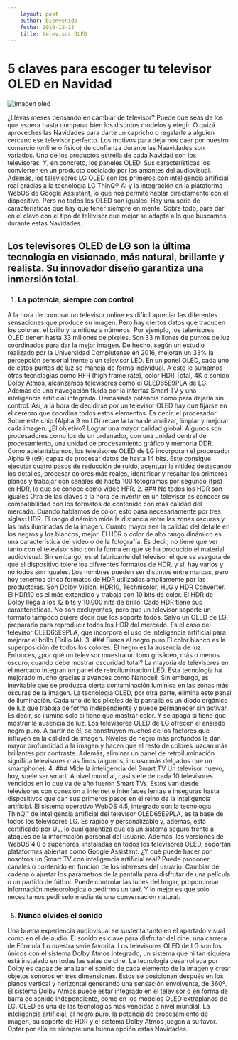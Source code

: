 ```yaml
--- 
    layout: post
    author: bienvenido
    fecha: 2019-12-13
    title: televisor OLED
---
```


# 5 claves para escoger tu televisor OLED en Navidad
![imagen oled]({{site.baseurl}}/assets/img/oled.jpg)

¿Llevas meses pensando en cambiar de televisor? Puede que seas de los que espera hasta comparar bien los distintos modelos y elegir. O quizá aproveches las Navidades para darte un capricho o regalarle a alguien cercano ese televisor perfecto. Los motivos para dejarnos caer por nuestro comercio (online o físico) de confianza durante las Naavidades son variados.
Uno de los productos estrella de cada Navidad son los televisores. Y, en concreto, los paneles OLED. Sus características los convierten en un producto codiciado por los amantes del audiovisual. Además, los televisores LG OLED son los primeros con inteligencia artificial real gracias a la tecnología LG ThinQ® AI y la integración en la plataforma WebOS de Google Assistant, lo que nos permite hablar directamente con el dispositivo.
Pero no todos los OLED son iguales. Hay una serie de características que hay que tener siempre en mente. Sobre todo, para dar en el clavo con el tipo de televisor que mejor se adapta a lo que buscamos durante estas Navidades.
 
 
## Los televisores OLED de LG son la última tecnología en visionado, más natural, brillante y realista. Su innovador diseño garantiza una inmersión total.
1. ### La potencia, siempre con control
A la hora de comprar un televisor online es difícil apreciar las diferentes sensaciones que produce su imagen. Pero hay ciertos datos que traducen los colores, el brillo y la nitidez a números. Por ejemplo, los televisores OLED tienen hasta 33 millones de píxeles. Son 33 millones de puntos de luz coordinados para dar la mejor imagen. De hecho, según un estudio realizado por la Universidad Complutense en 2016, mejoran un 33% la percepción sensorial frente a un televisor LED.
En un panel OLED, cada uno de estos puntos de luz se maneja de forma individual. A esto le sumamos otras tecnologías como HFR (high frame rate), color HDR Total, 4K o sonido Dolby Atmos, alcanzamos televisores como el OLED65E9PLA de LG. Además de una navegación fluida por la interfaz Smart TV y una inteligencia artificial integrada. Demasiada potencia como para dejarla sin control.
Así, a la hora de decidirse por un televisor OLED hay que fijarse en el cerebro que coordina todos estos elementos. Es decir, el procesador. Sobre este chip (Alpha 9 en LG) recae la tarea de analizar, limpiar y mejorar cada imagen. ¿El objetivo? Lograr una mayor calidad global. Algunos son procesadores como los de un ordenador, con una unidad central de procesamiento, una unidad de procesamiento gráfico y memoria DDR.
Como adelantábamos, los televisores OLED de LG incorporan el procesador Alpha 9 (α9) capaz de procesar datos de hasta 14 bits. Este consigue ejecutar cuatro pasos de reducción de ruido, acentuar la nitidez destacando los detalles, procesar colores más reales, identificar y resaltar los primeros planos y trabajar con señales de hasta 100 fotogramas por segundo (fps) en HDR, lo que se conoce como vídeo HFR.
2. ### No todos los HDR son iguales
Otra de las claves a la hora de invertir en un televisor es conocer su compatibilidad con los formatos de contenido con más calidad del mercado. Cuando hablamos de color, esto pasa necesariamente por tres siglas: HDR. El rango dinámico mide la distancia entre las zonas oscuras y las más iluminadas de la imagen. Cuanto mayor sea la calidad del detalle en los negros y los blancos, mejor.
El HDR o color de alto rango dinámico es una característica del vídeo o de la fotografía. Es decir, no tiene que ver tanto con el televisor sino con la forma en que se ha producido el material audiovisual. Sin embargo, es el fabricante del televisor el que se asegura de que el dispositivo tolere los diferentes formatos de HDR. y sí, hay varios y no todos son iguales.
Los nombres pueden ser distintos entre marcas, pero hoy tenemos cinco formatos de HDR utilizados ampliamente por las productoras. Son Dolby Vision, HDR10, Technicolor, HLG y HDR Converter. El HDR10 es el más extendido y trabaja con 10 bits de color. El HDR de Dolby llega a los 12 bits y 10.000 nits de brillo. Cada HDR tiene sus características. No son excluyentes, pero que un televisor soporte un formato tampoco quiere decir que los soporte todos. Salvo un OLED de LG, preparado para reproducir todos los HDR del mercado. Es el caso del televisor OLED65E9PLA, que incorpora el uso de inteligencia artificial para mejorar el brillo (Brillo IA).
3. ### Busca el negro puro
El color blanco es la superposición de todos los colores. El negro es la ausencia de luz. Entonces, ¿por qué un televisor muestra un tono grisáceo, más o menos oscuro, cuando debe mostrar oscuridad total? La mayoría de televisores en el mercado integran un panel de retroiluminación LED. Esta tecnología ha mejorado mucho gracias a avances como Nanocell.
Sin embargo, es inevitable que se produzca cierta contaminación lumínica en las zonas más oscuras de la imagen. La tecnología OLED, por otra parte, elimina este panel de iluminación. Cada uno de los píxeles de la pantalla es un diodo orgánico de luz que trabaja de forma independiente y puede permanecer sin activar. Es decir, se ilumina solo si tiene que mostrar color. Y se apaga si tiene que mostrar la ausencia de luz.
Los televisores OLED de LG ofrecen el ansiado negro puro. A partir de él, se construyen muchos de los factores que influyen en la calidad de imagen. Niveles de negro más profundos le dan mayor profundidad a la imagen y hacen que el resto de colores luzcan más brillantes por contraste. Además, eliminar un panel de retroiluminación significa televisores más finos (algunos, incluso más delgados que un smartphone).
4. ### Mide la inteligencia del Smart TV
Un televisor nuevo, hoy, suele ser smart. A nivel mundial, casi siete de cada 10 televisores vendidos en lo que va de año fueron Smart TVs. Estos van desde televisores con conexión a internet e interfaces lentas e inseguras hasta dispositivos que dan sus primeros pasos en el reino de la inteligencia artificial.
El sistema operativo WebOS 4.5, integrado con la tecnología ThinQ™ de inteligencia artificial del televisor OLED65E9PLA, es la base de todos los televisores LG. Es rápido y personalizable y, además, está certificado por UL, lo cual garantiza que es un sistema seguro frente a ataques de la información personal del usuario. Además, las versiones de WebOS 4.0 o superiores, instaladas en todos los televisores OLED, soportan plataformas abiertas como Google Assistant.
¿Y qué puede hacer por nosotros un Smart TV con inteligencia artificial real? Puede proponer canales o contenido en función de los intereses del usuario. Cambiar de cadena o ajustar los parámetros de la pantalla para disfrutar de una película o un partido de fútbol. Puede controlar las luces del hogar, proporcionar información meteorológica o pedirnos un taxi. Y lo mejor es que solo necesitamos pedírselo mediante una conversación natural.
 
5. ### Nunca olvides el sonido
Una buena experiencia audiovisual se sustenta tanto en el apartado visual como en el de audio. El sonido es clave para disfrutar del cine, una carrera de Fórmula 1 o nuestra serie favorita. Los televisores OLED de LG son los únicos con el sistema Dolby Atmos integrado, un sistema que ni tan siquiera está instalado en todas las salas de cine.
La tecnología desarrollada por Dolby es capaz de analizar el sonido de cada elemento de la imagen y crear objetos sonoros en tres dimensiones. Estos se posicionan después en los planos vertical y horizontal generando una sensación envolvente, de 360º. El sistema Dolby Atmos puede estar integrado en el televisor o en forma de barra de sonido independiente, como en los modelos OLED extraplanos de LG.
OLED es una de las tecnologías más vendidas a nivel mundial. La inteligencia artificial, el negro puro, la potencia de procesamiento de imagen, su soporte de HDR y el sistema Dolby Atmos juegan a su favor. Optar por ella es siempre una buena opción estas Navidades.

